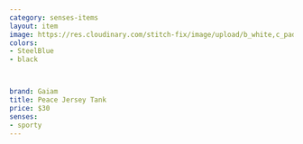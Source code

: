 ```yaml
---
category: senses-items
layout: item
image: https://res.cloudinary.com/stitch-fix/image/upload/b_white,c_pad,dpr_1.0,f_auto,h_150,q_auto,w_150/v1651783578/johxvoiz2hzvpl2cvrs2.jpg
colors: 
- SteelBlue
- black



brand: Gaiam
title: Peace Jersey Tank
price: $30
senses:
- sporty
---
```





